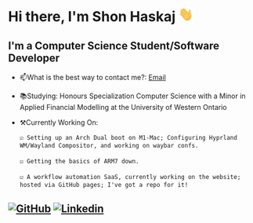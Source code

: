 # Hi there, I'm Shon Haskaj <img width="30px" height="30" src="https://github.com/SatYu26/SatYu26/raw/master/Assets/Hi.gif"/>

## I'm a Computer Science Student/Software Developer
- 📫What is the best way to contact me?: [Email](shon.haskaj45@gmail.com) 
- 📚Studying: Honours Specialization Computer Science with a Minor in Applied Financial Modelling at the University of Western Ontario
- ⚒️Currently Working On:
  
      ☑️ Setting up an Arch Dual boot on M1-Mac; Configuring Hyprland WM/Wayland Compositor, and working on waybar confs.

      ☑️ Getting the basics of ARM7 down.

      ☑️ A workflow automation SaaS, currently working on the website; hosted via GitHub pages; I've got a repo for it!

[![GitHub](https://img.shields.io/badge/Github-100000?style=for-the-badge&logo=github&logoColor=white)](https://github.com/shaskajUWO/shaskajUWO)
[![Linkedin](https://img.shields.io/badge/Linkedin-0077B5?style=for-the-badge&logo=linkedin&logoColor=white)](https://www.linkedin.com/in/shonh/)
---


